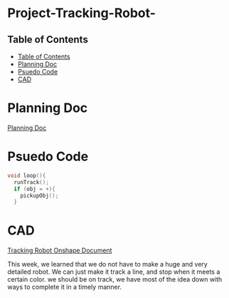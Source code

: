 # Project-Tracking-Robot-

## Table of Contents
* [Table of Contents](#Table-of-Contents)
* [Planning Doc](#Planning-Doc)
* [Psuedo Code](#Psuedo-Code)
* [CAD](#CAD)

# Planning Doc
[Planning Doc](https://docs.google.com/document/d/1wc93BhvHGLaoOaXJF7GRMtSFqLSzudBI6vST_CI2M0Q/edit)

# Psuedo Code

```C++
void loop(){
  runTrack();
  if (obj = +){
    pickupObj();
  } 
```

# CAD 
[Tracking Robot Onshape Document](https://cvilleschools.onshape.com/documents/05edb6bbe957408c2cba31d5/w/5ff28680bd56d700ba3ee2ed/e/ac0d6603a624c149f78b00e1)

This week, we learned that we do not have to make a huge and very detailed robot. We can just make it track a line, and stop when it meets a certain color. we should be on track, we have most of the idea down with ways to complete it in a timely manner. 
